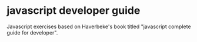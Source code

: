 # javascript developer guide
Javascript exercises based on Haverbeke's book titled "javascript complete guide for developer".
